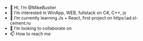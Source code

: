 - 👋 Hi, I’m @MikeBustler
- 👀 I’m interested in WinApp, WEB, fullstack on C#, C++, js
- 🌱 I’m currently learning Js + React, first project on https:\\ad.sl-cement.ru
- 💞️ I’m looking to collaborate on 
- 📫 How to reach me 

<!---
MIkeBustler/MIkeBustler is a ✨ special ✨ repository because its `README.md` (this file) appears on your GitHub profile.
You can click the Preview link to take a look at your changes.
--->

